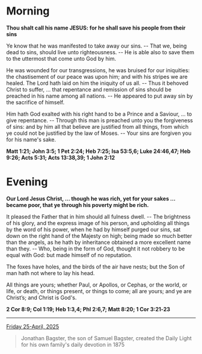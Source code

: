 # Morning

**Thou shalt call his name JESUS: for he shall save his people from their sins**
 
Ye know that he was manifested to take away our sins. -- That we, being dead to sins, should live unto righteousness. -- He is able also to save them to the uttermost that come unto God by him.
 
He was wounded for our transgressions, he was bruised for our iniquities: the chastisement of our peace was upon him; and with his stripes we are healed. The Lord hath laid on him the iniquity of us all. -- Thus it behoved Christ to suffer, ... that repentance and remission of sins should be preached in his name among all nations. -- He appeared to put away sin by the sacrifice of himself.
 
Him hath God exalted with his right hand to be a Prince and a Saviour, ... to give repentance. -- Through this man is preached unto you the forgiveness of sins: and by him all that believe are justified from all things, from which ye could not be justified by the law of Moses. -- Your sins are forgiven you for his name's sake.  

**Matt 1:21; John 3:5; 1 Pet 2:24; Heb 7:25; Isa 53:5,6; Luke 24:46,47; Heb 9:26; Acts 5:31; Acts 13:38,39; 1 John 2:12**

# Evening

**Our Lord Jesus Christ, ... though he was rich, yet for your sakes ... became poor, that ye through his poverty might be rich.**
 
It pleased the Father that in him should all fulness dwell. -- The brightness of his glory, and the express image of his person, and upholding all things by the word of his power, when he had by himself purged our sins, sat down on the right hand of the Majesty on high; being made so much better than the angels, as he hath by inheritance obtained a more excellent name than they. -- Who, being in the form of God, thought it not robbery to be equal with God: but made himself of no reputation.
 
The foxes have holes, and the birds of the air have nests; but the Son of man hath not where to lay his head.
 
All things are yours; whether Paul, or Apollos, or Cephas, or the world, or life, or death, or things present, or things to come; all are yours; and ye are Christ’s; and Christ is God's.  

**2 Cor 8:9; Col 1:19; Heb 1:3,4; Phl 2:6,7; Matt 8:20; 1 Cor 3:21‑23**

---

[Friday 25-April, 2025](https://t.me/s/daily_light)

> Jonathan Bagster, the son of Samuel Bagster, created the Daily Light for his own family's daily devotion in 1875

